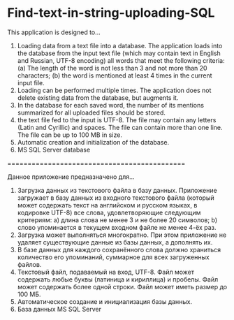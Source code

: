 # Find-text-in-string-uploading-SQL

This application is designed to...
1.	Loading data from a text file into a database. 
The application loads into the database from the input text file (which may contain text in English and Russian, UTF-8 encoding) all words that meet the following criteria:
     (a) The length of the word is not less than 3 and not more than 20 characters;
  	(b) the word is mentioned at least 4 times in the current input file.
2.	Loading can be performed multiple times. The application does not delete existing data from the database, but augments it.
3.	In the database for each saved word, the number of its mentions summarized for all uploaded files should be stored.
4. the text file fed to the input is UTF-8. The file may contain any letters (Latin and Cyrillic) and spaces. The file can contain more than one line. The file can be up to 100 MB in size.
5. Automatic creation and initialization of the database.
6. MS SQL Server database

============================================

Данное приложение предназначено для...
1.	Загрузка данных из текстового файла в базу данных. 
Приложение загружает в базу данных из входного текстового файла (который может содержать текст на английском и русском языках, в кодировке UTF-8) все слова, удовлетворяющие следующим критериям:
 a)	длина слова не менее 3 и не более 20 символов;
 b)	слово упоминается в текущем входном файле не менее 4-ёх раз.
2.	Загрузка может выполняться многократно. При этом приложение не удаляет существующие данные из базы данных, а дополнять их.
3.	В базе данных для каждого сохранённого слова должно храниться количество его упоминаний, суммарное для всех загруженных файлов.
4.	Текстовый файл, подаваемый на вход,  UTF-8. Файл может содержать любые буквы (латиница и кириллица) и пробелы. Файл может содержать более одной строки. Файл может иметь размер до 100 МБ.
5. Автоматическое создание и инициализация базы данных.
6. База данных MS SQL Server
